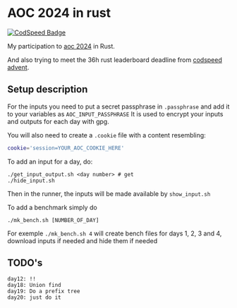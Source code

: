 # AOC 2024 in rust
[![CodSpeed Badge](https://img.shields.io/endpoint?url=https://codspeed.io/badge.json)](https://codspeed.io/TitouanT/advent_of_code_rust_2024)

My participation to [aoc 2024](https://adventofcode.com/2024) in Rust.

And also trying to meet the 36h rust leaderboard deadline from [codspeed advent](https://codspeed.io/advent).


## Setup description

For the inputs you need to put a secret passphrase in `.passphrase`
and add it to your variables as `AOC_INPUT_PASSPHRASE`
It is used to encrypt your inputs and outputs for each day with gpg.

You will also need to create a `.cookie` file with a content resembling:
```bash
cookie='session=YOUR_AOC_COOKIE_HERE'
```

To add an input for a day, do:
```
./get_input_output.sh <day number> # get
./hide_input.sh
```
Then in the runner, the inputs will be made available by `show_input.sh`

To add a benchmark simply do
```
./mk_bench.sh [NUMBER_OF_DAY]
```
For exemple `./mk_bench.sh 4` will create bench files for days 1, 2, 3 and 4, download inputs if needed and hide them if needed


## TODO's

```
day12: !!
day18: Union find
day19: Do a prefix tree
day20: just do it
```
